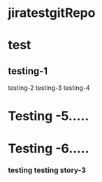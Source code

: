 # jiratestgitRepo

# test

## testing-1

testing-2
testing-3
testing-4
# Testing -5.....

# Testing -6.....


### testing testing story-3
